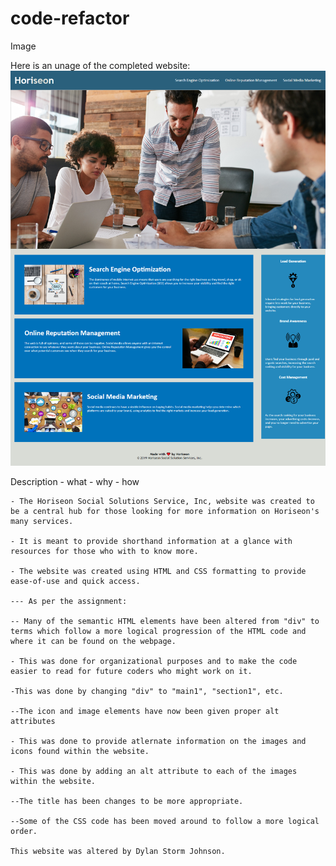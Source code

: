 # code-refactor

Image

Here is an unage of the completed website:
![The Horiseon Webpage in full, showing its many elements, including its navigation bar, heading image, and informational sections.](./assets/images/Horiseon-Website-Full-Page-Screenshot.png)

Description
    - what
    - why
    - how

    - The Horiseon Social Solutions Service, Inc, website was created to be a central hub for those looking for more information on Horiseon's many services.

    - It is meant to provide shorthand information at a glance with resources for those who with to know more.

    - The website was created using HTML and CSS formatting to provide ease-of-use and quick access.

    --- As per the assignment:

    -- Many of the semantic HTML elements have been altered from "div" to terms which follow a more logical progression of the HTML code and where it can be found on the webpage.

    - This was done for organizational purposes and to make the code easier to read for future coders who might work on it.

    -This was done by changing "div" to "main1", "section1", etc.

    --The icon and image elements have now been given proper alt attributes

    - This was done to provide atlernate information on the images and icons found within the website.

    - This was done by adding an alt attribute to each of the images within the website.

    --The title has been changes to be more appropriate.

    --Some of the CSS code has been moved around to follow a more logical order.

    This website was altered by Dylan Storm Johnson.